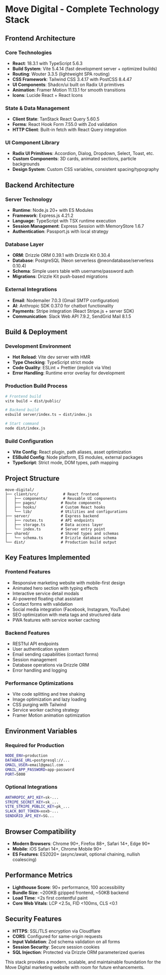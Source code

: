 # Move Digital - Complete Technology Stack

## Frontend Architecture

### Core Technologies
- **React**: 18.3.1 with TypeScript 5.6.3
- **Build System**: Vite 5.4.14 (fast development server + optimized builds)
- **Routing**: Wouter 3.3.5 (lightweight SPA routing)
- **CSS Framework**: Tailwind CSS 3.4.17 with PostCSS 8.4.47
- **UI Components**: Shadcn/ui built on Radix UI primitives
- **Animation**: Framer Motion 11.13.1 for smooth transitions
- **Icons**: Lucide React + React Icons

### State & Data Management
- **Client State**: TanStack React Query 5.60.5
- **Forms**: React Hook Form 7.55.0 with Zod validation
- **HTTP Client**: Built-in fetch with React Query integration

### UI Component Library
- **Radix UI Primitives**: Accordion, Dialog, Dropdown, Select, Toast, etc.
- **Custom Components**: 3D cards, animated sections, particle backgrounds
- **Design System**: Custom CSS variables, consistent spacing/typography

## Backend Architecture

### Server Technology
- **Runtime**: Node.js 20+ with ES Modules
- **Framework**: Express.js 4.21.2
- **Language**: TypeScript with TSX runtime execution
- **Session Management**: Express Session with MemoryStore 1.6.7
- **Authentication**: Passport.js with local strategy

### Database Layer
- **ORM**: Drizzle ORM 0.39.1 with Drizzle Kit 0.30.4
- **Database**: PostgreSQL (Neon serverless @neondatabase/serverless 0.10.4)
- **Schema**: Simple users table with username/password auth
- **Migrations**: Drizzle Kit push-based migrations

### External Integrations
- **Email**: Nodemailer 7.0.3 (Gmail SMTP configuration)
- **AI**: Anthropic SDK 0.37.0 for chatbot functionality
- **Payments**: Stripe integration (React Stripe.js + server SDK)
- **Communication**: Slack Web API 7.9.2, SendGrid Mail 8.1.5

## Build & Deployment

### Development Environment
- **Hot Reload**: Vite dev server with HMR
- **Type Checking**: TypeScript strict mode
- **Code Quality**: ESLint + Prettier (implicit via Vite)
- **Error Handling**: Runtime error overlay for development

### Production Build Process
```bash
# Frontend build
vite build → dist/public/

# Backend build  
esbuild server/index.ts → dist/index.js

# Start command
node dist/index.js
```

### Build Configuration
- **Vite Config**: React plugin, path aliases, asset optimization
- **ESBuild Config**: Node platform, ES modules, external packages
- **TypeScript**: Strict mode, DOM types, path mapping

## Project Structure

```
move-digital/
├── client/src/           # React frontend
│   ├── components/       # Reusable UI components
│   ├── pages/           # Route components  
│   ├── hooks/           # Custom React hooks
│   └── lib/             # Utilities and configurations
├── server/              # Express backend
│   ├── routes.ts        # API endpoints
│   ├── storage.ts       # Data access layer
│   └── index.ts         # Server entry point
├── shared/              # Shared types and schemas
│   └── schema.ts        # Drizzle database schema
└── dist/                # Production build output
```

## Key Features Implemented

### Frontend Features
- Responsive marketing website with mobile-first design
- Animated hero section with typing effects
- Interactive service detail modals
- AI-powered floating chat assistant
- Contact forms with validation
- Social media integration (Facebook, Instagram, YouTube)
- SEO optimization with meta tags and structured data
- PWA features with service worker caching

### Backend Features
- RESTful API endpoints
- User authentication system
- Email sending capabilities (contact forms)
- Session management
- Database operations via Drizzle ORM
- Error handling and logging

### Performance Optimizations
- Vite code splitting and tree shaking
- Image optimization and lazy loading
- CSS purging with Tailwind
- Service worker caching strategy
- Framer Motion animation optimization

## Environment Variables

### Required for Production
```bash
NODE_ENV=production
DATABASE_URL=postgresql://...
GMAIL_USER=email@gmail.com
GMAIL_APP_PASSWORD=app-password
PORT=5000
```

### Optional Integrations
```bash
ANTHROPIC_API_KEY=sk-...
STRIPE_SECRET_KEY=sk_...
VITE_STRIPE_PUBLIC_KEY=pk_...
SLACK_BOT_TOKEN=xoxb-...
SENDGRID_API_KEY=SG...
```

## Browser Compatibility
- **Modern Browsers**: Chrome 90+, Firefox 88+, Safari 14+, Edge 90+
- **Mobile**: iOS Safari 14+, Chrome Mobile 90+
- **ES Features**: ES2020+ (async/await, optional chaining, nullish coalescing)

## Performance Metrics
- **Lighthouse Score**: 90+ performance, 100 accessibility
- **Bundle Size**: ~200KB gzipped frontend, ~50KB backend
- **Load Time**: <2s first contentful paint
- **Core Web Vitals**: LCP <2.5s, FID <100ms, CLS <0.1

## Security Features
- **HTTPS**: SSL/TLS encryption via Cloudflare
- **CORS**: Configured for same-origin requests
- **Input Validation**: Zod schema validation on all forms
- **Session Security**: Secure session cookies
- **SQL Injection**: Protected via Drizzle ORM parameterized queries

This stack provides a modern, scalable, and maintainable foundation for the Move Digital marketing website with room for future enhancements.